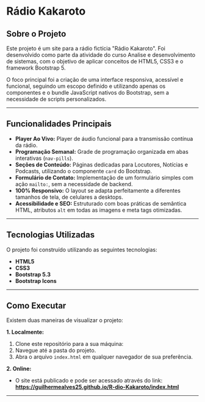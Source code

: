 # Rádio Kakaroto 


## Sobre o Projeto

Este projeto é um site para a rádio fictícia "Rádio Kakaroto". Foi desenvolvido como parte da atividade do curso Analise e desenvolvimento de sistemas, com o objetivo de aplicar conceitos de HTML5, CSS3 e o framework Bootstrap 5.

O foco principal foi a criação de uma interface responsiva, acessível e funcional, seguindo um escopo definido e utilizando apenas os componentes e o bundle JavaScript nativos do Bootstrap, sem a necessidade de scripts personalizados.

---

## Funcionalidades Principais

* **Player Ao Vivo:** Player de áudio funcional para a transmissão contínua da rádio.
* **Programação Semanal:** Grade de programação organizada em abas interativas (`nav-pills`).
* **Seções de Conteúdo:** Páginas dedicadas para Locutores, Notícias e Podcasts, utilizando o componente `card` do Bootstrap.
* **Formulário de Contato:** Implementação de um formulário simples com ação `mailto:`, sem a necessidade de backend.
* **100% Responsivo:** O layout se adapta perfeitamente a diferentes tamanhos de tela, de celulares a desktops.
* **Acessibilidade e SEO:** Estruturado com boas práticas de semântica HTML, atributos `alt` em todas as imagens e meta tags otimizadas.

---

## Tecnologias Utilizadas

O projeto foi construído utilizando as seguintes tecnologias:

* **HTML5**
* **CSS3**
* **Bootstrap 5.3**
* **Bootstrap Icons**

---

## Como Executar

Existem duas maneiras de visualizar o projeto:

**1. Localmente:**
   1. Clone este repositório para a sua máquina:
   2. Navegue até a pasta do projeto.
   3. Abra o arquivo `index.html` em qualquer navegador de sua preferência.

**2. Online:**
   * O site está publicado e pode ser acessado através do link: **https://guilhermealves25.github.io/R-dio-Kakaroto/index.html**

---


